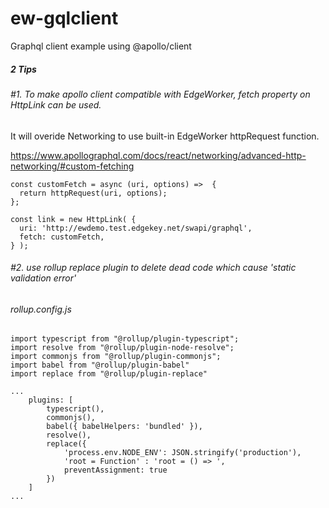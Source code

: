 # ew-gqlclient

Graphql client example using @apollo/client

##### 2 Tips

###### #1. To make apollo client compatible with EdgeWorker, fetch property on HttpLink can be used.
It will overide Networking to use built-in EdgeWorker httpRequest function.

https://www.apollographql.com/docs/react/networking/advanced-http-networking/#custom-fetching

```
const customFetch = async (uri, options) =>  {
  return httpRequest(uri, options);
};

const link = new HttpLink( {
  uri: 'http://ewdemo.test.edgekey.net/swapi/graphql',
  fetch: customFetch,
} );
```

###### #2. use rollup replace plugin to delete dead code which cause 'static validation error'

###### rollup.config.js
```
import typescript from "@rollup/plugin-typescript";
import resolve from "@rollup/plugin-node-resolve";
import commonjs from "@rollup/plugin-commonjs";
import babel from "@rollup/plugin-babel"
import replace from "@rollup/plugin-replace"

...
    plugins: [
        typescript(),
        commonjs(),
        babel({ babelHelpers: 'bundled' }),
        resolve(),
        replace({
            'process.env.NODE_ENV': JSON.stringify('production'),
            'root = Function' : 'root = () => ',
            preventAssignment: true
        })
    ]
...
```
